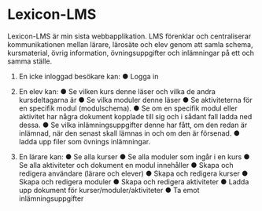 # Lexicon-LMS
Lexicon-LMS är min sista webbapplikation. 
LMS förenklar och centraliserar kommunikationen mellan lärare, lärosäte och elev genom att samla schema, 
kursmaterial, övrig information, övningsuppgifter och inlämningar på ett och samma ställe.

1. En icke inloggad besökare kan:
● Logga in

2. En elev kan:
● Se vilken kurs denne läser och vilka de andra kursdeltagarna är
● Se vilka moduler denne läser
● Se aktiviteterna för en specifik modul (modulschema).
● Se om en specifik modul eller aktivitet har några dokument kopplade till sig och i
sådant fall ladda ned dessa.
● Se vilka inlämningsuppgifter denne har fått, om den redan är inlämnad, när den
senast skall lämnas in och om den är försenad.
● ladda upp filer som övnings inlämningar.

3. En lärare kan:
● Se alla kurser
● Se alla moduler som ingår i en kurs
● Se alla aktiviteter och dokument en modul innehåller
● Skapa och redigera användare (lärare och elever)
● Skapa och redigera kurser
● Skapa och redigera moduler
● Skapa och redigera aktiviteter
● Ladda upp dokument för kurser/moduler/aktiviteter
● Ta emot inlämningsuppgifter
